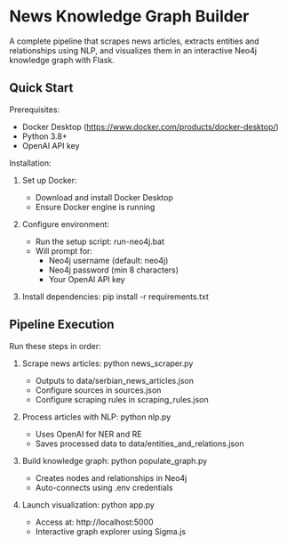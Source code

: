 News Knowledge Graph Builder
===========================

A complete pipeline that scrapes news articles, extracts entities and relationships using NLP, and visualizes them in an interactive Neo4j knowledge graph with Flask.

Quick Start
-----------

Prerequisites:
- Docker Desktop (https://www.docker.com/products/docker-desktop/)
- Python 3.8+
- OpenAI API key

Installation:
1. Set up Docker:
   - Download and install Docker Desktop
   - Ensure Docker engine is running

2. Configure environment:
   - Run the setup script: run-neo4j.bat
   - Will prompt for:
     * Neo4j username (default: neo4j)
     * Neo4j password (min 8 characters)
     * Your OpenAI API key

3. Install dependencies:
   pip install -r requirements.txt

Pipeline Execution
-----------------

Run these steps in order:

1. Scrape news articles:
   python news_scraper.py
   - Outputs to data/serbian_news_articles.json
   - Configure sources in sources.json
   - Configure scraping rules in scraping_rules.json

2. Process articles with NLP:
   python nlp.py
   - Uses OpenAI for NER and RE
   - Saves processed data to data/entities_and_relations.json

3. Build knowledge graph:
   python populate_graph.py
   - Creates nodes and relationships in Neo4j
   - Auto-connects using .env credentials

4. Launch visualization:
   python app.py
   - Access at: http://localhost:5000
   - Interactive graph explorer using Sigma.js
